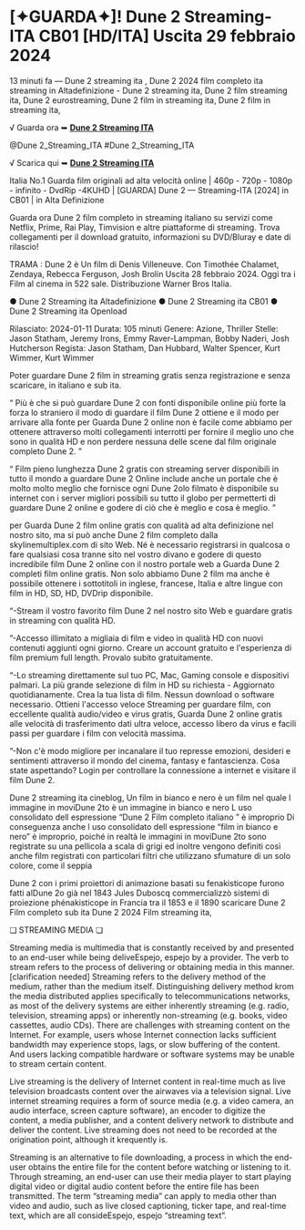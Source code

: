 # <h1>[✦GUARDA✦]! Dune 2 Streaming-ITA CB01 [HD/ITA] Uscita 29 febbraio 2024</h1>

13 minuti fa — Dune 2 streaming ita , Dune 2 2024 film completo ita streaming in Altadefinizione - Dune 2 streaming ita, Dune 2 film streaming ita, Dune 2 eurostreaming, Dune 2 film in streaming ita, Dune 2 film in streaming ita,

√ Guarda ora ➥ **[Dune 2 Streaming ITA](https://t.co/vmiIZD2JuP)**

@Dune 2_Streaming_ITA #Dune 2_Streaming_ITA

√ Scarica qui ➥  **[Dune 2 Streaming ITA](https://t.co/vmiIZD2JuP)**

Italia No.1 Guarda film originali ad alta velocità online | 460p - 720p - 1080p - infinito - DvdRip -4KUHD | [GUARDA] Dune 2 — Streaming-ITA [2024] in CB01 | in Alta Definizione

Guarda ora Dune 2 film completo in streaming italiano su servizi come Netflix, Prime, Rai Play, Timvision e altre piattaforme di streaming. Trova collegamenti per il download gratuito, informazioni su DVD/Bluray e date di rilascio!

TRAMA : Dune 2 è Un film di Denis Villeneuve. Con Timothée Chalamet, Zendaya, Rebecca Ferguson, Josh Brolin Uscita 28 febbraio 2024. Oggi tra i Film al cinema in 522 sale. Distribuzione Warner Bros Italia. 

● Dune 2 Streaming ita Altadefinizione
● Dune 2 Streaming ita CB01
● Dune 2 Streaming ita Openload

Rilasciato: 2024-01-11 Durata: 105 minuti Genere: Azione, Thriller Stelle: Jason Statham, Jeremy Irons, Emmy Raver-Lampman, Bobby Naderi, Josh Hutcherson Regista: Jason Statham, Dan Hubbard, Walter Spencer, Kurt Wimmer, Kurt Wimmer

Poter guardare Dune 2 film in streaming gratis senza registrazione e senza scaricare, in italiano e sub ita.

“ Più è che si può guardare Dune 2 con fonti disponibile online più forte la forza lo straniero il modo di guardare il film Dune 2 ottiene e il modo per arrivare alla fonte per Guarda Dune 2 online non è facile come abbiamo per ottenere attraverso molti collegamenti interrotti per fornire il meglio uno che sono in qualità HD e non perdere nessuna delle scene dal film originale completo Dune 2. ”

“ Film pieno lunghezza Dune 2 gratis con streaming server disponibili in tutto il mondo a guardare Dune 2 Online include anche un portale che è molto molto meglio che fornisce ogni Dune 2olo filmato è disponibile su internet con i server migliori possibili su tutto il globo per permetterti di guardare Dune 2 online e godere di ciò che è meglio e cosa è meglio. ”

per Guarda Dune 2 film online gratis con qualità ad alta definizione nel nostro sito, ma si può anche Dune 2 film completo dalla skylinemultiplex.com di sito Web. Né è necessario registrarsi in qualcosa o fare qualsiasi cosa tranne sito nel vostro divano e godere di questo incredibile film Dune 2 online con il nostro portale web a Guarda Dune 2 completi film online gratis. Non solo abbiamo Dune 2 film ma anche è possibile ottenere i sottotitoli in inglese, francese, Italia e altre lingue con film in HD, SD, HD, DVDrip disponibile.

“-Stream il vostro favorito film Dune 2 nel nostro sito Web e guardare gratis in streaming con qualità HD.

”-Accesso illimitato a migliaia di film e video in qualità HD con nuovi contenuti aggiunti ogni giorno. Creare un account gratuito e l'esperienza di film premium full length. Provalo subito gratuitamente.

“-Lo streaming direttamente sul tuo PC, Mac, Gaming console e dispositivi palmari. La più grande selezione di film in HD su richiesta - Aggiornato quotidianamente. Crea la tua lista di film. Nessun download o software necessario. Ottieni l'accesso veloce Streaming per guardare film, con eccellente qualità audio/video e virus gratis, Guarda Dune 2 online gratis alle velocità di trasferimento dati ultra veloce, accesso libero da virus e facili passi per guardare i film con velocità massima.

”-Non c'è modo migliore per incanalare il tuo represse emozioni, desideri e sentimenti attraverso il mondo del cinema, fantasy e fantascienza. Cosa state aspettando? Login per controllare la connessione a internet e visitare il film Dune 2.

Dune 2 streaming ita cineblog, Un film in bianco e nero è un film nel quale l immagine in moviDune 2to è un immagine in bianco e nero L uso consolidato dell espressione “Dune 2 Film completo italiano ” è improprio Di conseguenza anche l uso consolidato dell espressione “film in bianco e nero” è improprio, poiché in realtà le immagini in moviDune 2to sono registrate su una pellicola a scala di grigi ed inoltre vengono definiti così anche film registrati con particolari filtri che utilizzano sfumature di un solo colore, come il seppia

Dune 2 con i primi proiettori di animazione basati su fenakisticope furono fatti alDune 2o già nel 1843 Jules Duboscq commercializzò sistemi di proiezione phénakisticope in Francia tra il 1853 e il 1890 scaricare Dune 2 Film completo sub ita Dune 2 2024 Film streaming ita,

❏ STREAMING MEDIA ❏

Streaming media is multimedia that is constantly received by and presented to an end-user while being deliveEspejo, espejo by a provider. The verb to stream refers to the process of delivering or obtaining media in this manner.[clarification needed] Streaming refers to the delivery method of the medium, rather than the medium itself. Distinguishing delivery method krom the media distributed applies specifically to telecommunications networks, as most of the delivery systems are either inherently streaming (e.g. radio, television, streaming apps) or inherently non-streaming (e.g. books, video cassettes, audio CDs). There are challenges with streaming content on the Internet. For example, users whose Internet connection lacks sufficient bandwidth may experience stops, lags, or slow buffering of the content. And users lacking compatible hardware or software systems may be unable to stream certain content.

Live streaming is the delivery of Internet content in real-time much as live television broadcasts content over the airwaves via a television signal. Live internet streaming requires a form of source media (e.g. a video camera, an audio interface, screen capture software), an encoder to digitize the content, a media publisher, and a content delivery network to distribute and deliver the content. Live streaming does not need to be recorded at the origination point, although it krequently is.

Streaming is an alternative to file downloading, a process in which the end-user obtains the entire file for the content before watching or listening to it. Through streaming, an end-user can use their media player to start playing digital video or digital audio content before the entire file has been transmitted. The term “streaming media” can apply to media other than video and audio, such as live closed captioning, ticker tape, and real-time text, which are all consideEspejo, espejo “streaming text”.

